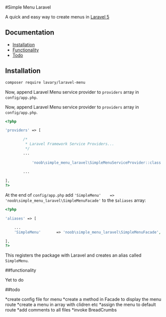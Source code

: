 #Simple Menu Laravel 

A quick and easy way to create menus in [Laravel 5](http://laravel.com/)

## Documentation

* [Installation](#installation)
* [Functionality](#functionality)
* [Todo](#todo)



## Installation


```bash
composer require lavary/laravel-menu
```

Now, append Laravel Menu service provider to `providers` array in `config/app.php`.



Now, append Laravel Menu service provider to `providers` array in `config/app.php`.

```php
<?php

'providers' => [

        /*
         * Laravel Framework Service Providers...
         */
        ...
        
            'noob\simple_menu_laravel\SimpleMenuServiceProvider::class',
        
        ...

],
?>
```

At the end of `config/app.php` add `'SimpleMenu'    => 'noob\simple_menu_laravel\SimpleMenuFacade'` to the `$aliases` array:

```php
<?php

'aliases' => [

    ...
    'SimpleMenu'       => 'noob\simple_menu_laravel\SimpleMenuFacade',

],
?>
```

This registers the package with Laravel and creates an alias called `SimpleMenu`.


##functionality

Yet to do


##todo

*create config file for menu
*create a method in Facade to display the menu route
*create a menu in array with clidren etc
*assign the menu to default route 
*add comments to all files
*invoke BreadCrumbs 